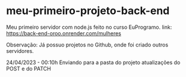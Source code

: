 # meu-primeiro-projeto-back-end
Meu primeiro servidor com node.js feito no curso EuProgramo.
link: https://back-end-oroo.onrender.com/mulheres

Observação: Já possuo projetos no Github, onde foi criado outros servidores.

24/04/2023 - 00:10h
Enviando para a pasta do projeto atualizações do POST e do PATCH